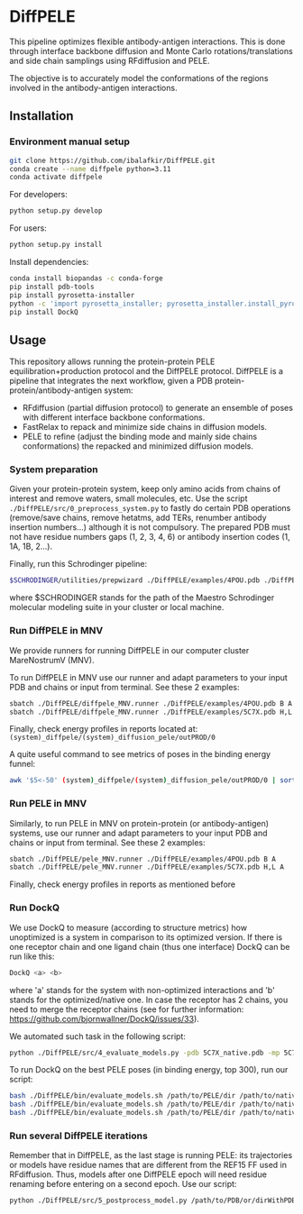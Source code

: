 # DiffPELE
This pipeline optimizes flexible antibody-antigen interactions. This is done through interface backbone diffusion and Monte Carlo rotations/translations and side chain samplings using RFdiffusion and PELE. 

The objective is to accurately model the conformations of the regions involved in the antibody-antigen interactions.

## Installation
### Environment manual setup
```bash
git clone https://github.com/ibalafkir/DiffPELE.git
conda create --name diffpele python=3.11
conda activate diffpele
```
For developers:
```bash
python setup.py develop
```
For users:
```bash
python setup.py install
```
Install dependencies:
```bash
conda install biopandas -c conda-forge
pip install pdb-tools
pip install pyrosetta-installer
python -c 'import pyrosetta_installer; pyrosetta_installer.install_pyrosetta()'
pip install DockQ
```

## Usage

This repository allows running the protein-protein PELE equilibration+production protocol and the DiffPELE protocol. DiffPELE is a pipeline that integrates the next workflow, given a PDB protein-protein/antibody-antigen system:
- RFdiffusion (partial diffusion protocol) to generate an ensemble of poses with different interface backbone conformations.
- FastRelax to repack and minimize side chains in diffusion models.
- PELE to refine (adjust the binding mode and mainly side chains conformations) the repacked and minimized diffusion models.

### System preparation

Given your protein-protein system, keep only amino acids from chains of interest and remove waters, small molecules, etc.
Use the script `./DiffPELE/src/0_preprocess_system.py` to fastly do certain PDB operations (remove/save chains, remove hetatms, add TERs, renumber antibody insertion numbers...) although it is not compulsory. The prepared PDB must not have residue numbers gaps (1, 2, 3, 4, 6) or antibody insertion codes (1, 1A, 1B, 2...).

Finally, run this Schrodinger pipeline:
```bash
$SCHRODINGER/utilities/prepwizard ./DiffPELE/examples/4POU.pdb ./DiffPELE/examples/4POU_prep.pdb -rehtreat -disulfides -fillloops -fillsidechains -propka_pH 7.4 -minimize_adj_h -f OPLS_2005
```
where $SCHRODINGER stands for the path of the Maestro Schrodinger molecular modeling suite in your cluster or local machine.

### Run DiffPELE in MNV

We provide runners for running DiffPELE in our computer cluster MareNostrumV (MNV).

To run DiffPELE in MNV use our runner and adapt parameters to your input PDB and chains or input from terminal. See these 2 examples:
```bash
sbatch ./DiffPELE/diffpele_MNV.runner ./DiffPELE/examples/4POU.pdb B A
sbatch ./DiffPELE/diffpele_MNV.runner ./DiffPELE/examples/5C7X.pdb H,L A
```
Finally, check energy profiles in reports located at: `(system)_diffpele/(system)_diffusion_pele/outPROD/0`

A quite useful command to see metrics of poses in the binding energy funnel:
```bash
awk '$5<-50' (system)_diffpele/(system)_diffusion_pele/outPROD/0 | sort -k5,5n | uniq | head
```

### Run PELE in MNV

Similarly, to run PELE in MNV on protein-protein (or antibody-antigen) systems, use our runner and adapt parameters to your input PDB and chains or input from terminal. See these 2 examples:
```bash
sbatch ./DiffPELE/pele_MNV.runner ./DiffPELE/examples/4POU.pdb B A
sbatch ./DiffPELE/pele_MNV.runner ./DiffPELE/examples/5C7X.pdb H,L A
```
Finally, check energy profiles in reports as mentioned before

### Run DockQ
We use DockQ to measure (according to structure metrics) how unoptimized is a system in comparison to its optimized version. If there is one receptor chain and one ligand chain (thus one interface) DockQ can be run like this:

```bash
DockQ <a> <b>
```
where 'a' stands for the system with non-optimized interactions and 'b' stands for the optimized/native one. In case the receptor has 2 chains, you need to merge the receptor chains (see for further information: https://github.com/bjornwallner/DockQ/issues/33).

We automated such task in the following script:
```bash
python ./DiffPELE/src/4_evaluate_models.py -pdb 5C7X_native.pdb -mp 5C7X_unoptimized.pdb -rc H,L -lc A
```

To run DockQ on the best PELE poses (in binding energy, top 300), run our script:
```bash
bash ./DiffPELE/bin/evaluate_models.sh /path/to/PELE/dir /path/to/native_system.pdb receptorChain(s) ligandChain
bash ./DiffPELE/bin/evaluate_models.sh /path/to/PELE/dir /path/to/native_system.pdb B A
bash ./DiffPELE/bin/evaluate_models.sh /path/to/PELE/dir /path/to/native_system.pdb H,L A
```

### Run several DiffPELE iterations
Remember that in DiffPELE, as the last stage is running PELE: its trajectories or models have residue names that are different from the REF15 FF used in RFdiffusion. Thus, models after one DiffPELE epoch will need residue renaming before entering on a second epoch. Use our script:
```bash
python ./DiffPELE/src/5_postprocess_model.py /path/to/PDB/or/dirWithPDBs
```